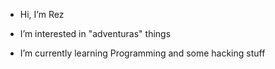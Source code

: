 - Hi, I’m Rez

-  I’m interested in "adventuras" things
-  I’m currently learning Programming and some hacking stuff
  
<!---
Mr-Rez/Mr-Rez is a ✨ special ✨ repository because its `README.md` (this file) appears on your GitHub profile.
You can click the Preview link to take a look at your changes.
--->
